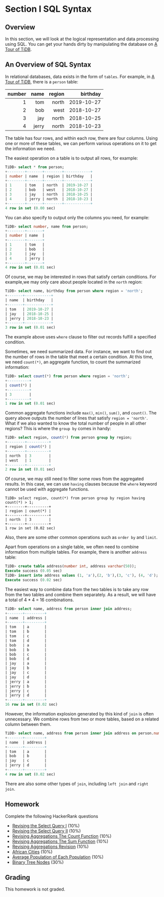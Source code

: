 # Section I SQL Syntax

## Overview

In this section, we will look at the logical representation and data processing using SQL. You can get your hands dirty by manipulating the database on [A Tour of TiDB](https://tour.tidb.io/).

## An Overview of SQL Syntax

In relational databases, data exists in the form of `tables`. For example, in [A Tour of TiDB](https://tour.pingcap.io/), there is a `person` table:

|number|name|region|birthday|
|------:|----:|------:|--------:|
|1|tom|north|2019-10-27|
|2|bob|west|2018-10-27|
|3|jay|north|2018-10-25|
|4|jerry|north|2018-10-23|

The table has four rows, and within each row, there are four columns. Using one or more of these tables, we can perform various operations on it to get the information we need.

The easiest operation on a table is to output all rows, for example:

```sql
TiDB> select * from person;
+--------+-------+--------+------------+
| number | name  | region | birthday   |
+--------+-------+--------+------------+
| 1      | tom   | north  | 2019-10-27 |
| 2      | bob   | west   | 2018-10-27 |
| 3      | jay   | north  | 2018-10-25 |
| 4      | jerry | north  | 2018-10-23 |
+--------+-------+--------+------------+
4 row in set (0.00 sec)
```

You can also specify to output only the columns you need, for example:

```sql
TiDB> select number, name from person;
+--------+-------+
| number | name  |
+--------+-------+
| 1      | tom   |
| 2      | bob   |
| 3      | jay   |
| 4      | jerry |
+--------+-------+
4 row in set (0.01 sec)
```

Of course, we may be interested in rows that satisfy certain conditions. For example,we may only care about people located in the `north` region:

```sql
TiDB> select name, birthday from person where region = 'north';
+-------+------------+
| name  | birthday   | 
+-------+------------+
| tom   | 2019-10-27 | 
| jay   | 2018-10-25 | 
| jerry | 2018-10-23 | 
+-------+------------+
3 row in set (0.01 sec)
```

The example above uses `where` clause to filter out records fulfill a specified condition.

Sometimes, we need summarized data. For instance, we want to find out the number of rows in the table that meet a certain condition. At this time, we need `count(*)`, an aggregate function, to count the summarized information:

```sql
TiDB> select count(*) from person where region = 'north';
+----------+
| count(*) | 
+----------+
| 3        | 
+----------+
1 row in set (0.01 sec)
```

Common aggregate functions include `max()`, `min()`, `sum()`, and `count()`. The query above outputs the number of lines that satisfy `region = 'north'`. What if we also wanted to know the total number of people in all other regions? This is where the `group by` comes in handy:

```sql
TiDB> select region, count(*) from person group by region;
+--------+----------+
| region | count(*) |
+--------+----------+
| north  | 3        |
| west   | 1        |
+--------+----------+
2 row in set (0.01 sec)
```

Of course, we may still need to filter some rows from the aggregated results. In this case, we can use `having` clauses because the `where` keyword cannot be used with aggregate functions.

```
TiDB> select region, count(*) from person group by region having count(*) > 1;
+--------+----------+
| region | count(*) | 
+--------+----------+
| north  | 3        | 
+--------+----------+
1 row in set (0.02 sec)
```

Also, there are some other common operations such as `order by` and `limit`.  

Apart from operations on a single table, we often need to combine information from multiple tables. For example, there is another `address` table:

```sql
TiDB> create table address(number int, address varchar(50));
Execute success (0.05 sec)
TiDB> insert into address values (1, 'a'),(2, 'b'),(3, 'c'), (4, 'd');
Execute success (0.02 sec)
```

The easiest way to combine data from the two tables is to take any row from the two tables and combine them separately. As a result, we will have a total of 4 * 4 = 16 combinations.

```sql
TiDB> select name, address from person inner join address;
+-------+---------+
| name  | address |
+-------+---------+
| tom   | a       |
| tom   | b       |
| tom   | c       |
| tom   | d       |
| bob   | a       |
| bob   | b       |
| bob   | c       |
| bob   | d       |
| jay   | a       |
| jay   | b       |
| jay   | c       |
| jay   | d       |
| jerry | a       |
| jerry | b       |
| jerry | c       |
| jerry | d       |
+-------+---------+
16 row in set (0.02 sec)
```

However, the information explosion generated by this kind of `join` is often unnecessary. We combine rows from two or more tables, based on a related column between them.

```sql
TiDB> select name, address from person inner join address on person.number = address.number;
+-------+---------+
| name  | address |
+-------+---------+
| tom   | a       |
| bob   | b       |
| jay   | c       |
| jerry | d       |
+-------+---------+
4 row in set (0.02 sec)
```

There are also some other types of `join`, including `left join` and `right join`.


## Homework

Complete the following HackerRank questions

- [Revising the Select Query I](https://www.hackerrank.com/challenges/revising-the-select-query/problem) (10%)
- [Revising the Select Query II](https://www.hackerrank.com/challenges/revising-the-select-query-2/problem) (10%)
- [Revising Aggregations The Count Function](https://www.hackerrank.com/challenges/revising-aggregations-the-count-function/problem) (10%)
- [Revising Aggregations The Sum Function](https://www.hackerrank.com/challenges/revising-aggregations-sum/problem) (10%)
- [Revising Aggregations Revision](https://www.hackerrank.com/challenges/revising-aggregations-the-average-function/problem) (10%)
- [African Cities](https://www.hackerrank.com/challenges/african-cities/problem) (10%)
- [Average Population of Each Population](https://www.hackerrank.com/challenges/average-population-of-each-continent/problem) (10%)
- [Binary Tree Nodes](https://www.hackerrank.com/challenges/binary-search-tree-1/problem) (30%)

## Grading

This homework is not graded.